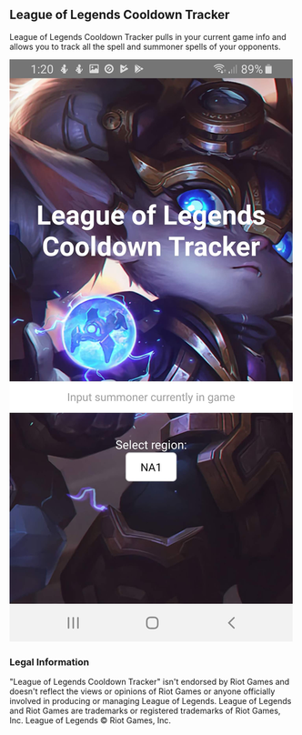## League of Legends Cooldown Tracker

League of Legends Cooldown Tracker pulls in your current game info and allows you to track all the spell and summoner spells of your opponents.

![Image](https://github.com/zhiwenh/league-of-legends-cooldown-tracker/blob/master/Screenshot_20190514-132029_lolcooldown.jpg)

### Legal Information

"League of Legends Cooldown Tracker" isn't endorsed by Riot Games and doesn't reflect the views or opinions of Riot Games or anyone officially involved in producing or managing League of Legends. League of Legends and Riot Games are trademarks or registered trademarks of Riot Games, Inc. League of Legends © Riot Games, Inc.


